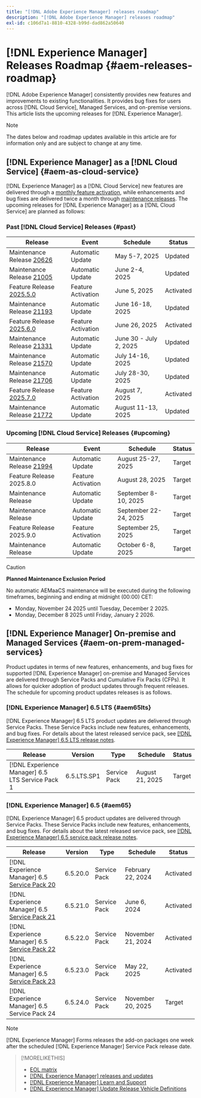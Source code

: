 ```yaml
---
title: "[!DNL Adobe Experience Manager] releases roadmap"
description: "[!DNL Adobe Experience Manager] releases roadmap"
exl-id: c106d7a1-8810-4328-b99d-dad862a50640
---
```


# [!DNL Experience Manager] Releases Roadmap {#aem-releases-roadmap}

[!DNL Adobe Experience Manager] consistently provides new features and improvements to existing functionalities. It provides bug fixes for users across [!DNL Cloud Service], Managed Services, and on-premise versions. This article lists the upcoming releases for [!DNL Experience Manager].

>[!NOTE]
>
>The dates below and roadmap updates available in this article are for information only and are subject to change at any time.

## [!DNL Experience Manager] as a [!DNL Cloud Service] {#aem-as-cloud-service}

[!DNL Experience Manager] as a [!DNL Cloud Service] new features are delivered through a [monthly feature activation](https://experienceleague.adobe.com/en/docs/experience-manager-cloud-service/content/release-notes/release-notes/release-notes-current), while enhancements and bug fixes are delivered twice a month through [maintenance releases](https://experienceleague.adobe.com/en/docs/experience-manager-cloud-service/content/release-notes/maintenance/latest).
The upcoming releases for [!DNL Experience Manager] as a [!DNL Cloud Service] are planned as follows:

### Past [!DNL Cloud Service] Releases {#past}

| Release |Event |Schedule |Status |
|---|---|---|---|
| Maintenance Release [20626](https://experienceleague.adobe.com/en/docs/experience-manager-cloud-service/content/release-notes/maintenance/2025/2025-5-0#20626)|Automatic Update|May 5-7, 2025|Updated|
| Maintenance Release [21005](https://experienceleague.adobe.com/en/docs/experience-manager-cloud-service/content/release-notes/maintenance/2025/2025-5-0#21005)|Automatic Update|June 2-4, 2025|Updated|
| Feature Release [2025.5.0](https://experienceleague.adobe.com/en/docs/experience-manager-cloud-service/content/release-notes/release-notes/2025/release-notes-2025-5-0) |Feature Activation|June 5, 2025 |Activated|
| Maintenance Release [21193](https://experienceleague.adobe.com/en/docs/experience-manager-cloud-service/content/release-notes/maintenance/2025/2025-6-0)|Automatic Update|June 16-18, 2025|Updated|
| Feature Release [2025.6.0](https://experienceleague.adobe.com/en/docs/experience-manager-cloud-service/content/release-notes/release-notes/2025/release-notes-2025-6-0) |Feature Activation|June 26, 2025 |Activated|
| Maintenance Release [21331](https://experienceleague.adobe.com/en/docs/experience-manager-cloud-service/content/release-notes/maintenance/2025/2025-7-0#21331)|Automatic Update|June 30 - July 2, 2025|Updated|
| Maintenance Release [21570](https://experienceleague.adobe.com/en/docs/experience-manager-cloud-service/content/release-notes/maintenance/2025/2025-7-0#21570)|Automatic Update|July 14-16, 2025|Updated|
| Maintenance Release [21706](https://experienceleague.adobe.com/en/docs/experience-manager-cloud-service/content/release-notes/maintenance/2025/2025-7-0#21706)|Automatic Update|July 28-30, 2025|Updated|
| Feature Release [2025.7.0](https://experienceleague.adobe.com/en/docs/experience-manager-cloud-service/content/release-notes/release-notes/release-notes-current) |Feature Activation|August 7, 2025 |Activated|
| Maintenance Release [21772](https://experienceleague.adobe.com/en/docs/experience-manager-cloud-service/content/release-notes/maintenance/2025/2025-8-0#21772)|Automatic Update|August 11-13, 2025|Updated|

### Upcoming [!DNL Cloud Service] Releases {#upcoming}

| Release |Event |Schedule |Status |
|---|---|---|---|
| Maintenance Release [21994](https://experienceleague.adobe.com/en/docs/experience-manager-cloud-service/content/release-notes/maintenance/latest)|Automatic Update|August 25-27, 2025|Target|
| Feature Release 2025.8.0 |Feature Activation|August 28, 2025 |Target|
| Maintenance Release|Automatic Update|September 8-10, 2025|Target|
| Maintenance Release|Automatic Update|September 22-24, 2025|Target|
| Feature Release 2025.9.0 |Feature Activation|September 25, 2025 |Target|
| Maintenance Release|Automatic Update|October 6-8, 2025|Target|

>[!CAUTION]
>
>**Planned Maintenance Exclusion Period**
>
> No automatic AEMaaCS maintenance will be executed during the following timeframes, beginning and ending at midnight (00:00) CET:
>
>* Monday, November 24 2025 until Tuesday, December 2 2025.
>* Monday, December 8 2025 until Friday, January 2 2026.

## [!DNL Experience Manager] On-premise and Managed Services {#aem-on-prem-managed-services}

Product updates in terms of new features, enhancements, and bug fixes for supported [!DNL Experience Manager] on-premise and Managed Services are delivered through Service Packs and Cumulative Fix Packs (CFPs). It allows for quicker adoption of product updates through frequent releases. The schedule for upcoming product updates releases is as follows.

### [!DNL Experience Manager] 6.5 LTS {#aem65lts}

[!DNL Experience Manager] 6.5 LTS product updates are delivered through Service Packs. These Service Packs include new features, enhancements, and bug fixes. For details about the latest released service pack, see [[!DNL Experience Manager] 6.5 LTS release notes](https://experienceleague.adobe.com/en/docs/experience-manager-65-lts/content/release-notes/release-notes).

| Release | Version | Type | Schedule | Status |
|---|---|---|---|---|
| [!DNL Experience Manager] 6.5 LTS Service Pack 1 | 6.5.LTS.SP1 | Service Pack | August 21, 2025 | Target |

### [!DNL Experience Manager] 6.5 {#aem65}

[!DNL Experience Manager] 6.5 product updates are delivered through Service Packs. These Service Packs include new features, enhancements, and bug fixes. For details about the latest released service pack, see [[!DNL Experience Manager] 6.5 service pack release notes](https://experienceleague.adobe.com/en/docs/experience-manager-65/content/release-notes/release-notes).

| Release | Version | Type | Schedule | Status |
|---|---|---|---|---|
| [!DNL Experience Manager] 6.5 [Service Pack 20](https://experienceleague.adobe.com/en/docs/experience-manager-65/content/release-notes/service-pack/6-5-20)|6.5.20.0 | Service Pack | February 22, 2024 | Activated |
| [!DNL Experience Manager] 6.5 [Service Pack 21](https://experienceleague.adobe.com/en/docs/experience-manager-65/content/release-notes/service-pack/6-5-21) |6.5.21.0 | Service Pack | June 6, 2024 | Activated |
| [!DNL Experience Manager] 6.5 [Service Pack 22](https://experienceleague.adobe.com/en/docs/experience-manager-65/content/release-notes/service-pack/6-5-22) |6.5.22.0 | Service Pack | November 21, 2024 | Activated |
| [!DNL Experience Manager] 6.5 [Service Pack 23](https://experienceleague.adobe.com/en/docs/experience-manager-65/content/release-notes/release-notes) |6.5.23.0 | Service Pack | May 22, 2025 | Activated |
| [!DNL Experience Manager] 6.5 Service Pack 24 |6.5.24.0 | Service Pack | November 20, 2025 | Target |

>[!NOTE]
>
>[!DNL Experience Manager] Forms releases the add-on packages one week after the scheduled [!DNL Experience Manager] Service Pack release date.

>[!MORELIKETHIS]
>
>* [EOL matrix](https://helpx.adobe.com/support/programs/eol-matrix.html)
>* [[!DNL Experience Manager] releases and updates](https://experienceleague.adobe.com/en/docs/experience-manager-release-information/aem-release-updates/aem-releases-updates)
>* [[!DNL Experience Manager] Learn and Support](https://experienceleague.adobe.com/en/docs/experience-manager-cloud-service)
>* [[!DNL Experience Manager] Update Release Vehicle Definitions](/help/using/update-release-vehicle-definitions.md)
